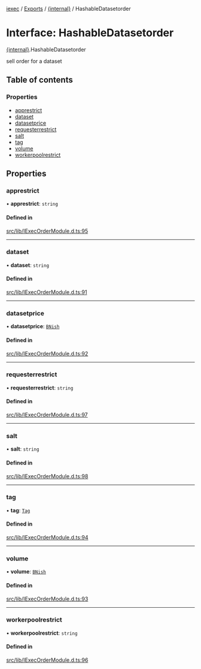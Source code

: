 [iexec](../README.md) / [Exports](../modules.md) / [{internal}](../modules/internal_.md) / HashableDatasetorder

# Interface: HashableDatasetorder

[{internal}](../modules/internal_.md).HashableDatasetorder

sell order for a dataset

## Table of contents

### Properties

- [apprestrict](internal_.HashableDatasetorder.md#apprestrict)
- [dataset](internal_.HashableDatasetorder.md#dataset)
- [datasetprice](internal_.HashableDatasetorder.md#datasetprice)
- [requesterrestrict](internal_.HashableDatasetorder.md#requesterrestrict)
- [salt](internal_.HashableDatasetorder.md#salt)
- [tag](internal_.HashableDatasetorder.md#tag)
- [volume](internal_.HashableDatasetorder.md#volume)
- [workerpoolrestrict](internal_.HashableDatasetorder.md#workerpoolrestrict)

## Properties

### apprestrict

• **apprestrict**: `string`

#### Defined in

[src/lib/IExecOrderModule.d.ts:95](https://github.com/iExecBlockchainComputing/iexec-sdk/blob/460192e/src/lib/IExecOrderModule.d.ts#L95)

___

### dataset

• **dataset**: `string`

#### Defined in

[src/lib/IExecOrderModule.d.ts:91](https://github.com/iExecBlockchainComputing/iexec-sdk/blob/460192e/src/lib/IExecOrderModule.d.ts#L91)

___

### datasetprice

• **datasetprice**: [`BNish`](../modules/internal_.md#bnish)

#### Defined in

[src/lib/IExecOrderModule.d.ts:92](https://github.com/iExecBlockchainComputing/iexec-sdk/blob/460192e/src/lib/IExecOrderModule.d.ts#L92)

___

### requesterrestrict

• **requesterrestrict**: `string`

#### Defined in

[src/lib/IExecOrderModule.d.ts:97](https://github.com/iExecBlockchainComputing/iexec-sdk/blob/460192e/src/lib/IExecOrderModule.d.ts#L97)

___

### salt

• **salt**: `string`

#### Defined in

[src/lib/IExecOrderModule.d.ts:98](https://github.com/iExecBlockchainComputing/iexec-sdk/blob/460192e/src/lib/IExecOrderModule.d.ts#L98)

___

### tag

• **tag**: [`Tag`](../modules/internal_.md#tag)

#### Defined in

[src/lib/IExecOrderModule.d.ts:94](https://github.com/iExecBlockchainComputing/iexec-sdk/blob/460192e/src/lib/IExecOrderModule.d.ts#L94)

___

### volume

• **volume**: [`BNish`](../modules/internal_.md#bnish)

#### Defined in

[src/lib/IExecOrderModule.d.ts:93](https://github.com/iExecBlockchainComputing/iexec-sdk/blob/460192e/src/lib/IExecOrderModule.d.ts#L93)

___

### workerpoolrestrict

• **workerpoolrestrict**: `string`

#### Defined in

[src/lib/IExecOrderModule.d.ts:96](https://github.com/iExecBlockchainComputing/iexec-sdk/blob/460192e/src/lib/IExecOrderModule.d.ts#L96)
